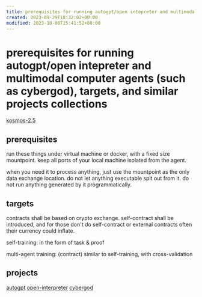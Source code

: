 ```yaml
---
title: prerequisites for running autogpt/open intepreter and multimodal computer agents (such as cybergod), targets, and similar projects collections
created: 2023-09-29T18:32:02+00:00
modified: 2023-10-08T15:41:52+08:00
---
```


# prerequisites for running autogpt/open intepreter and multimodal computer agents (such as cybergod), targets, and similar projects collections

[kosmos-2.5](https://github.com/kyegomez/Kosmos2.5)

## prerequisites

run these things under virtual machine or docker, with a fixed size mountpoint. keep all ports of your local machine isolated from the agent.

when you need it to process anything, just use the mountpoint as the only data exchange location. do not let anything executable spit out from it. do not run anything generated by it programmatically.

## targets

contracts shall be based on crypto exchange. self-contract shall be introduced, and for those don't do self-contract or external contracts often their currency could inflate.

self-training: in the form of task & proof 

multi-agent training: (contract) similar to self-training, with cross-validation

## projects

[autogpt](https://github.com/Significant-Gravitas/AutoGPT)
[open-interpreter](https://github.com/KillianLucas/open-interpreter)
[cybergod](https://github.com/James4Ever0/agi_computer_control)
